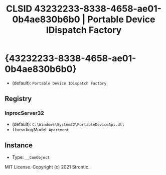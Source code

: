 ﻿---
title: "CLSID 43232233-8338-4658-ae01-0b4ae830b6b0 | Portable Device IDispatch Factory"
excerpt: What is COM-Object CLSID 43232233-8338-4658-ae01-0b4ae830b6b0?
---

# {43232233-8338-4658-ae01-0b4ae830b6b0}

* (default): `Portable Device IDispatch Factory`

## Registry


### InprocServer32

* (default): `C:\Windows\System32\PortableDeviceApi.dll`
* ThreadingModel: `Apartment`

## Instance

* Type: `__ComObject`

MIT License. Copyright (c) 2021 Strontic.


